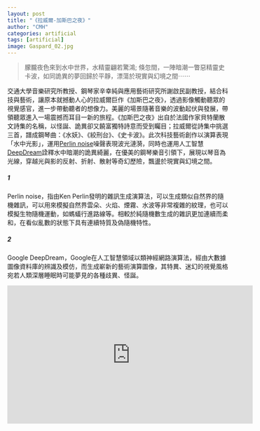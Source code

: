 ```yaml
---
layout: post
title: "《拉威爾-加斯巴之夜》"
author: "CMH"
categories: artificial
tags: [artificial]
image: Gaspard_02.jpg
---
```


> 朦朧夜色來到水中世界，水精靈翩若驚鴻; 倏忽間，一陣暗潮一瞥惡精靈史卡波，如同詭異的夢回歸於平靜，漂蕩於現實與幻境之間⋯⋯

交通大學音樂研究所教授、鋼琴家辛幸純與應用藝術研究所謝啟民副教授，結合科技與藝術，讓原本就撼動人心的拉威爾巨作《加斯巴之夜》，透過影像觸動聽眾的視覺感官，進一步帶動聽者的想像力。美麗的場景隨著音樂的波動起伏與發展，帶領聽眾進入一場震撼而耳目一新的旅程。《加斯巴之夜》出自於法國作家貝特蘭散文詩集的名稱，以怪誕、詭異卻又饒富獨特詩意而受到矚目；拉威爾從詩集中挑選三首，譜成鋼琴曲：《水妖》、《絞刑台》、《史卡波》。此次科技藝術創作以演算表現「水中光影」，運用[Perlin noise](#1)噪聲表現波光漣漪，同時也運用人工智慧[DeepDream](#2)詮釋水中暗潮的詭異綺麗，在優美的鋼琴樂音引領下，展現以琴音為光線，穿越光與影的反射、折射、散射等奇幻歷險，飄盪於現實與幻境之間。

##### 1
Perlin noise，指由Ken Perlin發明的雜訊生成演算法，可以生成類似自然界的隨機雜訊，可以用來模擬自然界雲朵、火焰、煙霧、水波等非常複雜的紋理，也可以模擬生物隨機運動，如螞蟻行進路線等。相較於純隨機數生成的雜訊更加連續而柔和，在看似亂數的狀態下具有連續特質及偽隨機特性。
##### 2 
Google DeepDream，Google在人工智慧領域以類神經網路演算法，經由大數據圖像資料庫的辨識及模仿，而生成嶄新的藝術演算圖像，其特異、迷幻的視覺風格宛若人類深層睡眠時可能夢見的各種歧異、怪誕。

<!-- Modified from https://github.com/nathancy/jekyll-embed-video -->
<div class="iframe-container">
    <iframe
        width="560" height="315"
        src="https://www.youtube.com/embed/i07PEt7zZhI"
        frameborder="0"
        allow="accelerometer; autoplay; encrypted-media; gyroscope; picture-in-picture"
        allowfullscreen>
    </iframe>
</div>

